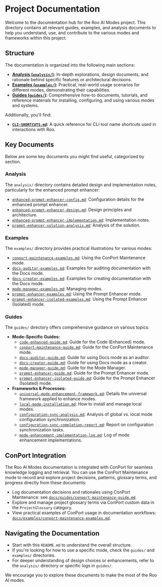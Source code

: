 # Project Documentation

Welcome to the documentation hub for the Roo AI Modes project. This directory contains all relevant guides, examples, and analysis documents to help you understand, use, and contribute to the various modes and frameworks within this project.

## Structure

The documentation is organized into the following main sections:

-   **[Analysis (`analysis/`)](analysis/):** In-depth explorations, design documents, and rationale behind specific features or architectural decisions.
-   **[Examples (`examples/`)](examples/):** Practical, real-world usage scenarios for different modes, demonstrating their capabilities.
-   **[Guides (`guides/`)](guides/):** Comprehensive how-to documents, tutorials, and reference materials for installing, configuring, and using various modes and systems.

Additionally, you'll find:
-   **[`CLI-SHORTCUTS.md`](CLI-SHORTCUTS.md:0):** A quick reference for CLI tool name shortcuts used in interactions with Roo.

## Key Documents

Below are some key documents you might find useful, categorized by section.

### Analysis

The `analysis/` directory contains detailed design and implementation notes, particularly for the enhanced prompt enhancer:

-   [`enhanced-prompt-enhancer-config.md`](analysis/enhanced-prompt-enhancer-config.md:0): Configuration details for the enhanced prompt enhancer.
-   [`enhanced-prompt-enhancer-design.md`](analysis/enhanced-prompt-enhancer-design.md:0): Design principles and architecture.
-   [`enhanced-prompt-enhancer-implementation.md`](analysis/enhanced-prompt-enhancer-implementation.md:0): Implementation notes.
-   [`prompt-enhancer-solution-analysis.md`](analysis/prompt-enhancer-solution-analysis.md:0): Analysis of the solution.

### Examples

The `examples/` directory provides practical illustrations for various modes:

-   [`conport-maintenance-examples.md`](examples/conport-maintenance-examples.md:0): Using the ConPort Maintenance mode.
-   [`docs-auditor-examples.md`](examples/docs-auditor-examples.md:0): Examples for auditing documentation with the Docs mode.
-   [`docs-creator-examples.md`](examples/docs-creator-examples.md:0): Examples for creating documentation with the Docs mode.
-   [`mode-manager-examples.md`](examples/mode-manager-examples.md:0): Managing modes.
-   [`prompt-enhancer-examples.md`](examples/prompt-enhancer-examples.md:0): Using the Prompt Enhancer mode.
-   [`prompt-enhancer-isolated-examples.md`](examples/prompt-enhancer-isolated-examples.md:0): Using the Prompt Enhancer (Isolated) mode.

### Guides

The `guides/` directory offers comprehensive guidance on various topics:

-   **Mode-Specific Guides:**
    -   [`code-enhanced-guide.md`](guides/code-enhanced-guide.md:0): Guide for the Code (Enhanced) mode.
    -   [`conport-maintenance-guide.md`](guides/conport-maintenance-guide.md:0): Guide for the ConPort Maintenance mode.
    -   [`docs-auditor-guide.md`](guides/docs-auditor-guide.md:0): Guide for using Docs mode as an auditor.
    -   [`docs-creator-guide.md`](guides/docs-creator-guide.md:0): Guide for using Docs mode as a creator.
    -   [`mode-manager-guide.md`](guides/mode-manager-guide.md:0): Guide for the Mode Manager.
    -   [`prompt-enhancer-guide.md`](guides/prompt-enhancer-guide.md:0): Guide for the Prompt Enhancer mode.
    -   [`prompt-enhancer-isolated-guide.md`](guides/prompt-enhancer-isolated-guide.md:0): Guide for the Prompt Enhancer (Isolated) mode.
-   **Frameworks & Processes:**
    -   [`universal-mode-enhancement-framework.md`](guides/universal-mode-enhancement-framework.md:0): Details the universal framework applied to enhance modes.
    -   [`local-mode-installation.md`](guides/local-mode-installation.md:0): How to install and manage local modes.
    -   [`configuration-sync-analysis.md`](guides/configuration-sync-analysis.md:0): Analysis of global vs. local mode configuration synchronization.
    -   [`configuration-sync-completion-report.md`](guides/configuration-sync-completion-report.md:0): Report on configuration synchronization tasks.
    -   [`mode-enhancement-implementation-log.md`](guides/mode-enhancement-implementation-log.md:0): Log of mode enhancement implementations.

## ConPort Integration

The Roo AI Modes documentation is integrated with ConPort for seamless knowledge logging and retrieval. You can use the ConPort Maintenance mode to record and explore project decisions, patterns, glossary terms, and progress directly from these documents:

- Log documentation decisions and rationales using ConPort Maintenance: see [`docs/guides/conport-maintenance-guide.md`](docs/guides/conport-maintenance-guide.md:0).
- Explore and manage project glossary terms via ConPort custom data in the `ProjectGlossary` category.
- View practical examples of ConPort usage in documentation workflows: [`docs/examples/conport-maintenance-examples.md`](docs/examples/conport-maintenance-examples.md:0).
## Navigating the Documentation

-   Start with this `README.md` to understand the overall structure.
-   If you're looking for how to use a specific mode, check the `guides/` and `examples/` directories.
-   For deeper understanding of design choices or enhancements, refer to the `analysis/` directory or specific logs in `guides/`.

We encourage you to explore these documents to make the most of the Roo AI modes.